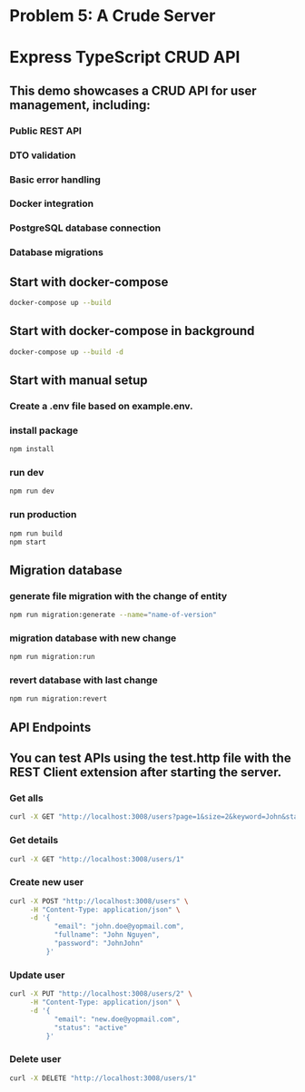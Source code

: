 # Problem 5: A Crude Server
# Express TypeScript CRUD API
## This demo showcases a CRUD API for user management, including:
### Public REST API
### DTO validation
### Basic error handling
### Docker integration
### PostgreSQL database connection
### Database migrations

## Start with docker-compose
```sh
docker-compose up --build
```
## Start with docker-compose in background
```sh
docker-compose up --build -d
```

## Start with manual setup
### Create a .env file based on example.env.
### install package
```sh
npm install
```
### run dev
```sh
npm run dev
```
### run production
```sh
npm run build
npm start
```
## Migration database
### generate file migration with the change of entity
```sh
npm run migration:generate --name="name-of-version"
```

### migration database with new change
```sh
npm run migration:run
```
### revert database with last change
```sh
npm run migration:revert
```

## API Endpoints
## You can test APIs using the test.http file with the REST Client extension after starting the server.
### Get alls
```sh
curl -X GET "http://localhost:3008/users?page=1&size=2&keyword=John&status=pending"
```

### Get details
```sh
curl -X GET "http://localhost:3008/users/1"
```

### Create new user
```sh
curl -X POST "http://localhost:3008/users" \
     -H "Content-Type: application/json" \
     -d '{
           "email": "john.doe@yopmail.com",
           "fullname": "John Nguyen",
           "password": "JohnJohn"
         }'
```

### Update user
```sh
curl -X PUT "http://localhost:3008/users/2" \
     -H "Content-Type: application/json" \
     -d '{
           "email": "new.doe@yopmail.com",
           "status": "active"
         }'
```

### Delete user
```sh
curl -X DELETE "http://localhost:3008/users/1"
```